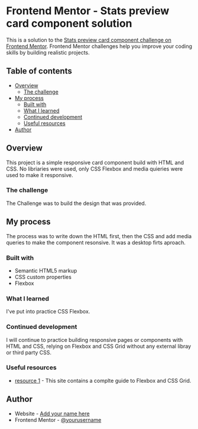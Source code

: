 # Frontend Mentor - Stats preview card component solution

This is a solution to the [Stats preview card component challenge on Frontend Mentor](https://www.frontendmentor.io/challenges/stats-preview-card-component-8JqbgoU62). Frontend Mentor challenges help you improve your coding skills by building realistic projects.

## Table of contents

- [Overview](#overview)
  - [The challenge](#the-challenge)
- [My process](#my-process)
  - [Built with](#built-with)
  - [What I learned](#what-i-learned)
  - [Continued development](#continued-development)
  - [Useful resources](#useful-resources)
- [Author](#author)

## Overview

This project is a simple responsive card component build with HTML and CSS. No libriaries were used, only CSS Flexbox and media quieries were used to make it responsive.

### The challenge

The Challenge was to build the design that was provided.

## My process

The process was to write down the HTML first, then the CSS and add media queries to make the component resonsive.
It was a desktop firts aproach.

### Built with

- Semantic HTML5 markup
- CSS custom properties
- Flexbox

### What I learned

I've put into practice CSS Flexbox.

### Continued development

I will continue to practice building responsive pages or components with HTML and CSS, relying on Flexbox and CSS Grid without any external libray or third party CSS.

### Useful resources

- [resource 1](https://css-tricks.com/) - This site contains a complte guide to Flexbox and CSS Grid.

## Author

- Website - [Add your name here](https://www.federicolinos.com) <!--currently 08/07/2020 under maintenance-->
- Frontend Mentor - [@yourusername](https://www.frontendmentor.io)
